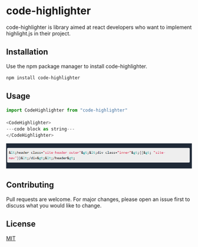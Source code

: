 # code-highlighter

code-highlighter is library aimed at react developers who want to implement highlight.js in their project.

## Installation

Use the npm package manager to install code-highlighter.

```bash
npm install code-highlighter
```

## Usage

```python
import CodeHighlighter from "code-highlighter"

<CodeHighlighter>
---code block as string---
</CodeHighlighter>
```

![Screenshot](public/example.png)

## Contributing

Pull requests are welcome. For major changes, please open an issue first to discuss what you would like to change.

## License

[MIT](https://choosealicense.com/licenses/mit/)
